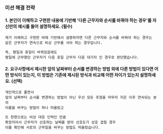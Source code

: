 ### 미션 해결 전략

#### 1. 본인이 이해하고 구현한 내용에 기반해 '다른 근무자와 순서를 바꿔야 하는 경우'를 자신만의 예시를 들어 설명하세요. (필수)

```
제가 이해하고 구현한 바에 기반해서 설명하자면 다른 근무자와 순서를 바꿔야 하는 경우는
같은 근무자가 연속으로 비상 근무를 서야 하는 경우입니다.

즉, 평일과 휴일이 바뀌었음에도
평일에 근무했던 근무자가 다음 휴일 근무자 다음 대기자 인 경우로 판단했습니다.
```

#### 2. 요구사항에서 제시한 앞의 날짜부터 순서를 변경하는 방법 외에 다른 방법이 있다면 어떤 방식이 있는지, 이 방법은 기존에 제시된 방식과 비교해 어떤 차이가 있는지 설명하세요. (선택)

```
개인적으로 풀면서
앞의 날짜부터 순서를 변경하는 방법이 아닌 우선 모든 추첨을 마무리 지은 이후 연속되는 분의
이름을 바꾸는 방법이 하나 떠올랐고

또 한편으로는 비상 대응 인력인 만큼
확장지어서 근무자가 선호하는 날짜를 받아 선호도가 상호 겹칠 경우
이를 확인해 서로의 근무일을 바꾸는 방법도 떠올랐습니다.
```
